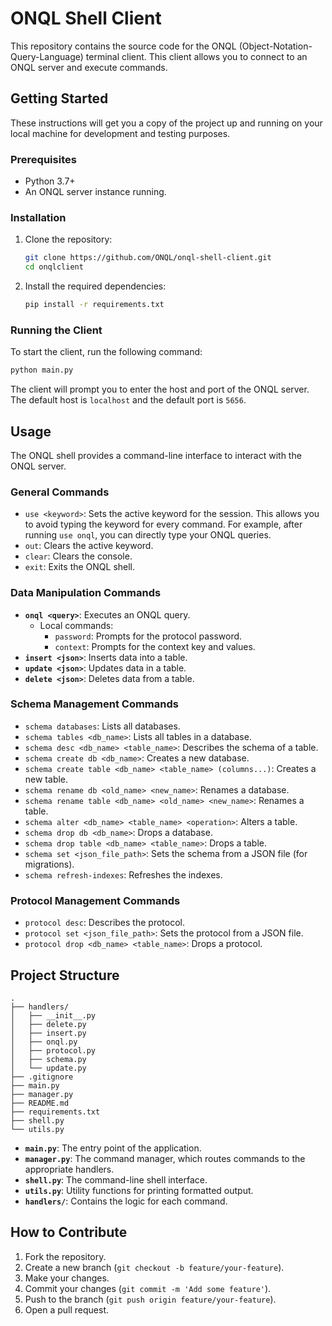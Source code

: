 # ONQL Shell Client

This repository contains the source code for the ONQL (Object-Notation-Query-Language) terminal client. This client allows you to connect to an ONQL server and execute commands.

## Getting Started

These instructions will get you a copy of the project up and running on your local machine for development and testing purposes.

### Prerequisites

*   Python 3.7+
*   An ONQL server instance running.

### Installation

1.  Clone the repository:
    ```bash
    git clone https://github.com/ONQL/onql-shell-client.git
    cd onqlclient
    ```

2.  Install the required dependencies:
    ```bash
    pip install -r requirements.txt
    ```

### Running the Client

To start the client, run the following command:

```bash
python main.py
```

The client will prompt you to enter the host and port of the ONQL server. The default host is `localhost` and the default port is `5656`.

## Usage

The ONQL shell provides a command-line interface to interact with the ONQL server.

### General Commands

*   `use <keyword>`: Sets the active keyword for the session. This allows you to avoid typing the keyword for every command. For example, after running `use onql`, you can directly type your ONQL queries.
*   `out`: Clears the active keyword.
*   `clear`: Clears the console.
*   `exit`: Exits the ONQL shell.

### Data Manipulation Commands

*   **`onql <query>`**: Executes an ONQL query.
    *   Local commands:
        *   `password`: Prompts for the protocol password.
        *   `context`: Prompts for the context key and values.
*   **`insert <json>`**: Inserts data into a table.
*   **`update <json>`**: Updates data in a table.
*   **`delete <json>`**: Deletes data from a table.

### Schema Management Commands

*   `schema databases`: Lists all databases.
*   `schema tables <db_name>`: Lists all tables in a database.
*   `schema desc <db_name> <table_name>`: Describes the schema of a table.
*   `schema create db <db_name>`: Creates a new database.
*   `schema create table <db_name> <table_name> (columns...)`: Creates a new table.
*   `schema rename db <old_name> <new_name>`: Renames a database.
*   `schema rename table <db_name> <old_name> <new_name>`: Renames a table.
*   `schema alter <db_name> <table_name> <operation>`: Alters a table.
*   `schema drop db <db_name>`: Drops a database.
*   `schema drop table <db_name> <table_name>`: Drops a table.
*   `schema set <json_file_path>`: Sets the schema from a JSON file (for migrations).
*   `schema refresh-indexes`: Refreshes the indexes.

### Protocol Management Commands

*   `protocol desc`: Describes the protocol.
*   `protocol set <json_file_path>`: Sets the protocol from a JSON file.
*   `protocol drop <db_name> <table_name>`: Drops a protocol.

## Project Structure

```
.
├── handlers/
│   ├── __init__.py
│   ├── delete.py
│   ├── insert.py
│   ├── onql.py
│   ├── protocol.py
│   ├── schema.py
│   └── update.py
├── .gitignore
├── main.py
├── manager.py
├── README.md
├── requirements.txt
├── shell.py
└── utils.py
```

*   **`main.py`**: The entry point of the application.
*   **`manager.py`**: The command manager, which routes commands to the appropriate handlers.
*   **`shell.py`**: The command-line shell interface.
*   **`utils.py`**: Utility functions for printing formatted output.
*   **`handlers/`**: Contains the logic for each command.

## How to Contribute

1.  Fork the repository.
2.  Create a new branch (`git checkout -b feature/your-feature`).
3.  Make your changes.
4.  Commit your changes (`git commit -m 'Add some feature'`).
5.  Push to the branch (`git push origin feature/your-feature`).
6.  Open a pull request.